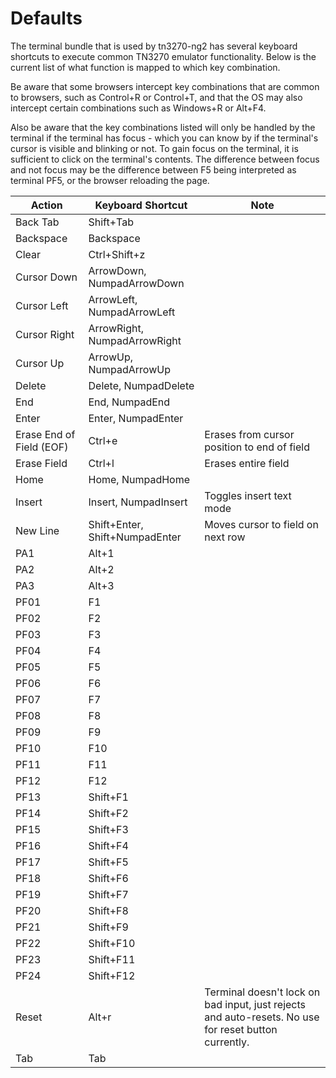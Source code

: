 # Defaults
The terminal bundle that is used by tn3270-ng2 has several keyboard shortcuts to execute common TN3270 emulator functionality. Below is the current list of what function is mapped to which key combination. 

Be aware that some browsers intercept key combinations that are common to browsers, such as Control+R or Control+T, and that the OS may also intercept certain combinations such as Windows+R or Alt+F4. 

Also be aware that the key combinations listed will only be handled by the terminal if the terminal has focus - which you can know by if the terminal's cursor is visible and blinking or not. To gain focus on the terminal, it is sufficient to click on the terminal's contents. The difference between focus and not focus may be the difference between F5 being interpreted as terminal PF5, or the browser reloading the page.


Action | Keyboard Shortcut | Note
-------|-------------------|------
Back Tab | Shift+Tab |
Backspace | Backspace |
Clear | Ctrl+Shift+z |
Cursor Down | ArrowDown, NumpadArrowDown |
Cursor Left| ArrowLeft, NumpadArrowLeft |
Cursor Right| ArrowRight, NumpadArrowRight |
Cursor Up| ArrowUp, NumpadArrowUp |
Delete | Delete, NumpadDelete |
End | End, NumpadEnd |
Enter | Enter, NumpadEnter |
Erase End of Field (EOF) | Ctrl+e | Erases from cursor position to end of field
Erase Field | Ctrl+l | Erases entire field
Home | Home, NumpadHome |
Insert | Insert, NumpadInsert | Toggles insert text mode
New Line | Shift+Enter, Shift+NumpadEnter | Moves cursor to field on next row
PA1 | Alt+1 |
PA2 | Alt+2 |
PA3 | Alt+3 |
PF01 | F1 | 
PF02 | F2 | 
PF03 | F3 | 
PF04 | F4 | 
PF05 | F5 | 
PF06 | F6 | 
PF07 | F7 | 
PF08 | F8 | 
PF09 | F9 | 
PF10 | F10 | 
PF11 | F11 | 
PF12 | F12 | 
PF13 | Shift+F1 | 
PF14 | Shift+F2 | 
PF15 | Shift+F3 | 
PF16 | Shift+F4 | 
PF17 | Shift+F5 | 
PF18 | Shift+F6 | 
PF19 | Shift+F7 | 
PF20 | Shift+F8 | 
PF21 | Shift+F9 | 
PF22 | Shift+F10 | 
PF23 | Shift+F11 | 
PF24 | Shift+F12 | 
Reset | Alt+r | Terminal doesn't lock on bad input, just rejects and auto-resets. No use for reset button currently.
Tab | Tab
